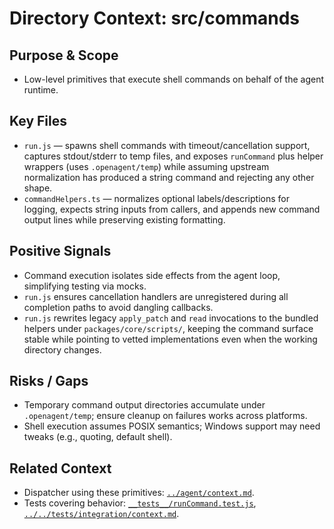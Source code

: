 # Directory Context: src/commands

## Purpose & Scope

- Low-level primitives that execute shell commands on behalf of the agent runtime.

## Key Files

- `run.js` — spawns shell commands with timeout/cancellation support, captures stdout/stderr to temp files, and exposes `runCommand` plus helper wrappers (uses `.openagent/temp`) while assuming upstream normalization has produced a string command and rejecting any other shape.
- `commandHelpers.ts` — normalizes optional labels/descriptions for logging, expects string inputs from callers, and appends new command output lines while preserving existing formatting.

## Positive Signals

- Command execution isolates side effects from the agent loop, simplifying testing via mocks.
- `run.js` ensures cancellation handlers are unregistered during all completion paths to avoid dangling callbacks.
- `run.js` rewrites legacy `apply_patch` and `read` invocations to the bundled helpers under `packages/core/scripts/`, keeping the
  command surface stable while pointing to vetted implementations even when the working directory changes.

## Risks / Gaps

- Temporary command output directories accumulate under `.openagent/temp`; ensure cleanup on failures works across platforms.
- Shell execution assumes POSIX semantics; Windows support may need tweaks (e.g., quoting, default shell).

## Related Context

- Dispatcher using these primitives: [`../agent/context.md`](../agent/context.md).
- Tests covering behavior: [`__tests__/runCommand.test.js`](__tests__/runCommand.test.js), [`../../tests/integration/context.md`](../../tests/integration/context.md).
